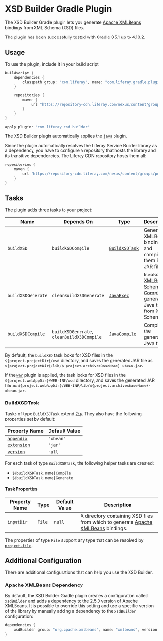 # XSD Builder Gradle Plugin

The XSD Builder Gradle plugin lets you generate [Apache XMLBeans](https://xmlbeans.apache.org/)
bindings from XML Schema (XSD) files.

The plugin has been successfully tested with Gradle 3.5.1 up to 4.10.2.

## Usage

To use the plugin, include it in your build script:

```gradle
buildscript {
	dependencies {
		classpath group: "com.liferay", name: "com.liferay.gradle.plugins.xsd.builder", version: "1.0.5"
	}

	repositories {
		maven {
			url "https://repository-cdn.liferay.com/nexus/content/groups/public"
		}
	}
}

apply plugin: "com.liferay.xsd.builder"
```

The XSD Builder plugin automatically applies the [`java`](https://docs.gradle.org/current/userguide/java_plugin.html)
plugin.

Since the plugin automatically resolves the Liferay Service Builder library as a
dependency, you have to configure a repository that hosts the library and its
transitive dependencies. The Liferay CDN repository hosts them all:

```gradle
repositories {
	maven {
		url "https://repository-cdn.liferay.com/nexus/content/groups/public"
	}
}
```

## Tasks

The plugin adds three tasks to your project:

Name | Depends On | Type | Description
---- | ---------- | ---- | -----------
`buildXSD` | `buildXSDCompile` | [`BuildXSDTask`](#buildxsdtask) | Generates XMLBeans bindings and compiles them in a JAR file.
`buildXSDGenerate` | `cleanBuildXSDGenerate` | [`JavaExec`](https://docs.gradle.org/current/dsl/org.gradle.api.tasks.JavaExec.html) | Invokes the [XMLBeans Schema Compiler](https://xmlbeans.apache.org/docs/2.6.0/guide/tools.html#scomp) to generate Java types from XML Schema.
`buildXSDCompile` | `buildXSDGenerate`, `cleanBuildXSDCompile` | [`JavaCompile`](https://docs.gradle.org/current/dsl/org.gradle.api.tasks.compile.JavaCompile.html) | Compiles the generated Java types.

By default, the `buildXSD` task looks for XSD files in the
`${project.projectDir}/xsd` directory, and saves the generated JAR file as
`${project.projectDir}/lib/${project.archivesBaseName}-xbean.jar`.

If the [`war`](https://docs.gradle.org/current/userguide/war_plugin.html)
plugin is applied, the task looks for XSD files in the
`${project.webAppDir}/WEB-INF/xsd` directory, and saves the generated JAR file
as `${project.webAppDir}/WEB-INF/lib/${project.archivesBaseName}-xbean.jar`.

### BuildXSDTask

Tasks of type `BuildXSDTask` extend [`Zip`](https://docs.gradle.org/current/dsl/org.gradle.api.tasks.bundling.Zip.html).
They also have the following properties set by default:

Property Name | Default Value
------------- | -------------
[`appendix`](https://docs.gradle.org/current/dsl/org.gradle.api.tasks.bundling.Zip.html#org.gradle.api.tasks.bundling.Zip:appendix) | `"xbean"`
[`extension`](https://docs.gradle.org/current/dsl/org.gradle.api.tasks.bundling.Zip.html#org.gradle.api.tasks.bundling.Zip:extension) | `"jar"`
[`version`](https://docs.gradle.org/current/dsl/org.gradle.api.tasks.bundling.Zip.html#org.gradle.api.tasks.bundling.Zip:version) | `null`

For each task of type `BuildXSDTask`, the following helper tasks are created:

- `${buildXSDTask.name}Compile`
- `${buildXSDTask.name}Generate`

#### Task Properties

Property Name | Type | Default Value | Description
------------- | ---- | ------------- | -----------
`inputDir` | `File` | `null` | A directory containing XSD files from which to generate [Apache XMLBeans](https://xmlbeans.apache.org/) bindings.

The properties of type `File` support any type that can be resolved by [`project.file`](https://docs.gradle.org/current/dsl/org.gradle.api.Project.html#org.gradle.api.Project:file(java.lang.Object)).

## Additional Configuration

There are additional configurations that can help you use the XSD Builder.

### Apache XMLBeans Dependency

By default, the XSD Builder Gradle plugin creates a configuration called
`xsdBuilder` and adds a dependency to the 2.5.0 version of Apache XMLBeans. It
is possible to override this setting and use a specific version of the library
by manually adding a dependency to the `xsdBuilder` configuration:

```gradle
dependencies {
	xsdBuilder group: "org.apache.xmlbeans", name: "xmlbeans", version: "2.6.0"
}
```